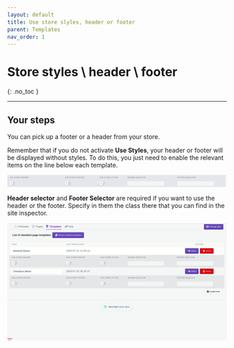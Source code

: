 ```yaml
---
layout: default
title: Use store slyles, header or footer
parent: Templates
nav_order: 1
---
```


# Store styles \ header \ footer
{: .no_toc }

---

## Your steps 
You can pick up a footer or a header from your store.

Remember that if you do not activate <strong>Use Styles</strong>, your header or footer will be displayed without styles. To do this, you just need to enable the relevant items on the line below each template.

<span class="doc_image">![edit](/assets/images/templates/template_setting.png)</span>

<strong>Header selector</strong> and <strong>Footer Selector</strong> are required if you want to use the header or the footer. Specify in them the class there that you can find in the site inspector.

<span class="doc_image" id="use" onclick="showModal(this.getAttribute('id'))">![use](/assets/images/templates/template_setting_use.gif)</span>


